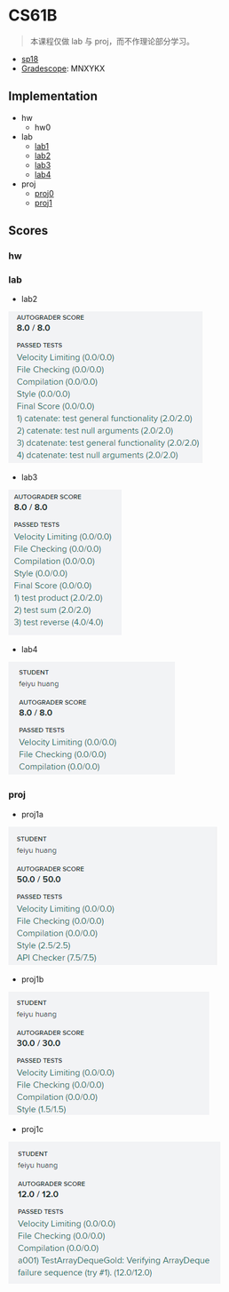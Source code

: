 # CS61B

> 本课程仅做 lab 与 proj，而不作理论部分学习。

* [sp18](https://sp18.datastructur.es/index.html)
* [Gradescope](https://gradescope.com): MNXYKX

## Implementation

* hw
    * hw0
* lab
    * [lab1](./lab1)
    * [lab2](./lab2)
    * [lab3](./lab3)
    * [lab4](./lab4)
* proj
    * [proj0](./proj0)
    * [proj1](./proj1)

## Scores

### hw

### lab

* lab2

![lab2](./img/lab2.png)

* lab3

![lab3](./img/lab3.png)

* lab4

![lab4](./img/lab4.png)

### proj

* proj1a

![proj1a](./img/proj1a.png)

* proj1b

![proj1b](./img/proj1b.png)

* proj1c

![proj1c](./img/proj1c.png)



